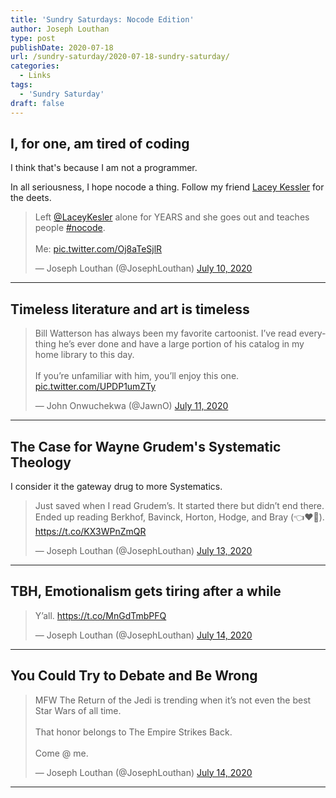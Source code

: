 ```yaml
---
title: 'Sundry Saturdays: Nocode Edition'
author: Joseph Louthan
type: post
publishDate: 2020-07-18
url: /sundry-saturday/2020-07-18-sundry-saturday/
categories:
  - Links
tags:
  - 'Sundry Saturday'
draft: false
---
```


## I, for one, am tired of coding

I think that's because I am not a programmer. 

In all seriousness, I hope nocode a thing. Follow my friend [Lacey Kessler]([https://twitter.com/LaceyKesler?ref_src=twsrc%5Etfw%7Ctwcamp%5Etweetembed%7Ctwterm%5E1281688625302904833%7Ctwgr%5E&ref_url=https%3A%2F%2Fpublish.twitter.com%2F%3Fquery%3Dhttps3A2F2Ftwitter.com2FJosephLouthan2Fstatus2F1281688625302904833widget%3DTweet](https://twitter.com/LaceyKesler?ref_src=twsrc^tfw|twcamp^tweetembed|twterm^1281688625302904833|twgr^&ref_url=https%3A%2F%2Fpublish.twitter.com%2F%3Fquery%3Dhttps3A2F2Ftwitter.com2FJosephLouthan2Fstatus2F1281688625302904833widget%3DTweet)) for the deets.

<blockquote class="twitter-tweet"><p lang="en" dir="ltr">Left <a href="https://twitter.com/LaceyKesler?ref_src=twsrc%5Etfw">@LaceyKesler</a> alone for YEARS and she goes out and teaches people <a href="https://twitter.com/hashtag/nocode?src=hash&amp;ref_src=twsrc%5Etfw">#nocode</a>.<br><br>Me: <a href="https://t.co/Oj8aTeSjlR">pic.twitter.com/Oj8aTeSjlR</a></p>&mdash; Joseph Louthan (@JosephLouthan) <a href="https://twitter.com/JosephLouthan/status/1281688625302904833?ref_src=twsrc%5Etfw">July 10, 2020</a></blockquote> <script async src="https://platform.twitter.com/widgets.js" charset="utf-8"></script>


------

## Timeless literature and art is timeless

<blockquote class="twitter-tweet"><p lang="en" dir="ltr">Bill Watterson has always been my favorite cartoonist. I’ve read everything he’s ever done and have a large portion of his catalog in my home library to this day. <br><br>If you’re unfamiliar with him, you’ll enjoy this one. <a href="https://t.co/UPDP1umZTy">pic.twitter.com/UPDP1umZTy</a></p>&mdash; John Onwuchekwa (@JawnO) <a href="https://twitter.com/JawnO/status/1281957461721862146?ref_src=twsrc%5Etfw">July 11, 2020</a></blockquote> <script async src="https://platform.twitter.com/widgets.js" charset="utf-8"></script>


------

## The Case for Wayne Grudem's Systematic Theology

I consider it the gateway drug to more Systematics.

<blockquote class="twitter-tweet"><p lang="en" dir="ltr">Just saved when I read Grudem’s. It started there but didn’t end there. Ended up reading Berkhof, Bavinck, Horton, Hodge, and Bray (👈❤️💯). <a href="https://t.co/KX3WPnZmQR">https://t.co/KX3WPnZmQR</a></p>&mdash; Joseph Louthan (@JosephLouthan) <a href="https://twitter.com/JosephLouthan/status/1282645831330521090?ref_src=twsrc%5Etfw">July 13, 2020</a></blockquote> <script async src="https://platform.twitter.com/widgets.js" charset="utf-8"></script>


------

## TBH, Emotionalism gets tiring after a while

<blockquote class="twitter-tweet"><p lang="en" dir="ltr">Y’all. <a href="https://t.co/MnGdTmbPFQ">https://t.co/MnGdTmbPFQ</a></p>&mdash; Joseph Louthan (@JosephLouthan) <a href="https://twitter.com/JosephLouthan/status/1282898093755772931?ref_src=twsrc%5Etfw">July 14, 2020</a></blockquote> <script async src="https://platform.twitter.com/widgets.js" charset="utf-8"></script>


------

## You Could Try to Debate and Be Wrong

<blockquote class="twitter-tweet"><p lang="en" dir="ltr">MFW The Return of the Jedi is trending when it’s not even the best Star Wars of all time. <br><br>That honor belongs to The Empire Strikes Back. <br><br>Come @ me.</p>&mdash; Joseph Louthan (@JosephLouthan) <a href="https://twitter.com/JosephLouthan/status/1282862083219099648?ref_src=twsrc%5Etfw">July 14, 2020</a></blockquote> <script async src="https://platform.twitter.com/widgets.js" charset="utf-8"></script>


------

